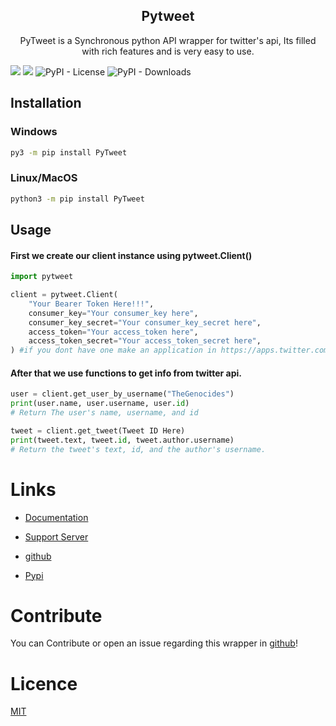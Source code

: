 <h2 align="center">Pytweet</h2>
<p align="center">PyTweet is a Synchronous python API wrapper for twitter's api, Its filled with rich features and is very easy to use.</p>

<div>
<img src="https://img.shields.io/pypi/v/PyTweet?logo=pypi&style=plastic">  

<img src="https://img.shields.io/badge/code%20style-black-000000.svg">  

<img alt="PyPI - License" src="https://img.shields.io/pypi/l/PyTweet"> 

<img alt="PyPI - Downloads" src="https://img.shields.io/pypi/dm/PyTweet">
</div>

## Installation

### Windows
```bash
py3 -m pip install PyTweet
```
### Linux/MacOS
```bash
python3 -m pip install PyTweet
```

## Usage

#### First we create our client instance using pytweet.Client()
```py
import pytweet

client = pytweet.Client(
    "Your Bearer Token Here!!!", 
    consumer_key="Your consumer_key here", 
    consumer_key_secret="Your consumer_key_secret here", 
    access_token="Your access_token here", 
    access_token_secret="Your access_token_secret here",
) #if you dont have one make an application in https://apps.twitter.com
```

#### After that we use functions to get info from twitter api.
```py
user = client.get_user_by_username("TheGenocides")
print(user.name, user.username, user.id)
# Return The user's name, username, and id

tweet = client.get_tweet(Tweet ID Here)
print(tweet.text, tweet.id, tweet.author.username)
# Return the tweet's text, id, and the author's username.
```

# Links

- [Documentation](https://py-tweet.readthedocs.io/en/latest/)

- [Support Server](https://discord.gg/XHBhg6A4jJ)

- [github](https://github.com/TheFarGG/PyTweet) 

- [Pypi](https://pypi.org/project/PyTweet) 

# Contribute
You can Contribute or open an issue regarding this wrapper in [github](https://github.com/TheFarGG/PyTweet)! 

# Licence
[MIT](https://opensource.org/licenses/MIT)
